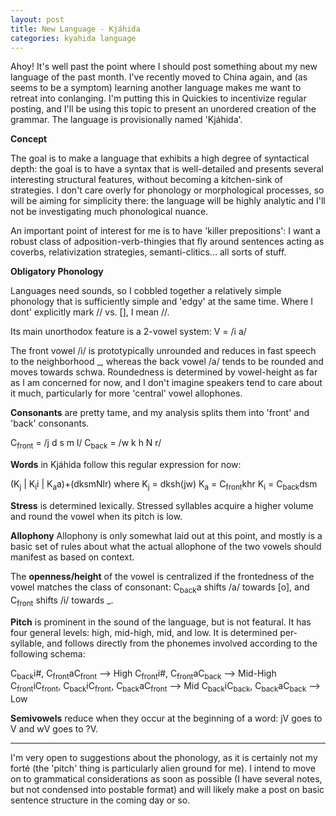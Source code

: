 ```yaml
---
layout: post
title: New Language - Kjáhida
categories: kyahida language
---
```


Ahoy! It's well past the point where I should post something about my new language of the past month. I've recently moved to China again, and (as seems to be a symptom) learning another language makes me want to retreat into conlanging. I'm putting this in Quickies to incentivize regular posting, and I'll be using this topic to present an unordered creation of the grammar. The language is provisionally named 'Kjáhida'.


**Concept**

The goal is to make a language that exhibits a high degree of syntactical depth: the goal is to have a syntax that is well-detailed and presents several interesting structural features, without becoming a kitchen-sink of strategies. I don't care overly for phonology or morphological processes, so will be aiming for simplicity there: the language will be highly analytic and I'll not be investigating much phonological nuance.

An important point of interest for me is to have 'killer prepositions': I want a robust class of adposition-verb-thingies that fly around sentences acting as coverbs, relativization strategies, semanti-clitics... all sorts of stuff.


**Obligatory Phonology**

Languages need sounds, so I cobbled together a relatively simple phonology that is sufficiently simple and 'edgy' at the same time. Where I dont' explicitly mark // vs. [], I mean //.

Its main unorthodox feature is a 2-vowel system:
V = /i a/

The front vowel /i/ is prototypically unrounded and reduces in fast speech to the neighborhood _, whereas the back vowel /a/ tends to be rounded and moves towards schwa. Roundedness is determined by vowel-height as far as I am concerned for now, and I don't imagine speakers tend to care about it much, particularly for more 'central' vowel allophones.

**Consonants** are pretty tame, and my analysis splits them into 'front' and 'back' consonants.

C<sub>front</sub> = /j d s m l/
C<sub>back</sub> = /w k h N r/

**Words** in Kjáhida follow this regular expression for now:

(K<sub>j</sub> | K<sub>i</sub>i | K<sub>a</sub>a)+(dksmNlr)
where
K<sub>j</sub> = dksh(jw)
K<sub>a</sub> = C<sub>front</sub>khr
K<sub>i</sub> = C<sub>back</sub>dsm

**Stress** is determined lexically. Stressed syllables acquire a higher volume and round the vowel when its pitch is low.

**Allophony**
Allophony is only somewhat laid out at this point, and mostly is a basic set of rules about what the actual allophone of the two vowels should manifest as based on context. 

The **openness/height** of the vowel is centralized if the frontedness of the vowel matches the class of consonant: C<sub>back</sub>a shifts /a/ towards [o], and C<sub>front</sub> shifts /i/ towards _.

**Pitch** is prominent in the sound of the language, but is not featural. It has four general levels: high, mid-high, mid, and low. It is determined per-syllable, and follows directly from the phonemes involved according to the following schema:

C<sub>back</sub>i#, C<sub>front</sub>aC<sub>front</sub> --> High
C<sub>front</sub>i#, C<sub>front</sub>aC<sub>back</sub> --> Mid-High
C<sub>front</sub>iC<sub>front</sub>, C<sub>back</sub>iC<sub>front</sub>, C<sub>back</sub>aC<sub>front</sub> --> Mid
C<sub>back</sub>iC<sub>back</sub>, C<sub>back</sub>aC<sub>back</sub> --> Low

**Semivowels** reduce when they occur at the beginning of a word: jV goes to V and wV goes to ?V. 

--------------

I'm very open to suggestions about the phonology, as it is certainly not my forté (the 'pitch' thing is particularly alien ground for me). I intend to move on to grammatical considerations as soon as possible (I have several notes, but not condensed into postable format) and will likely make a post on basic sentence structure in the coming day or so.
